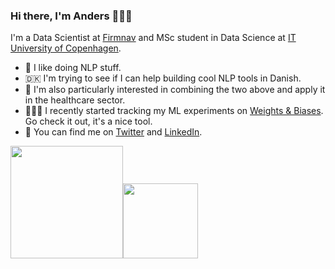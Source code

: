 ### Hi there, I'm Anders 🤖🙌🏻

I'm a Data Scientist at [Firmnav](https://firmnav.com/) and MSc student in Data Science at [IT University of Copenhagen](https://itu.dk/). 

- 🤟 I like doing NLP stuff.
- 🇩🇰 I'm trying to see if I can help building cool NLP tools in Danish.
- 🏥 I'm also particularly interested in combining the two above and apply it in the healthcare sector.
- 👨🏼‍💻 I recently started tracking my ML experiments on [Weights & Biases](https://wandb.ai/hrmussa). Go check it out, it's a nice tool.
- 🔗 You can find me on [Twitter](https://twitter.com/AndersGiovanni) and [LinkedIn](https://www.linkedin.com/in/anders-giovanni-m%C3%B8ller-b02458105/).

<p align="left">
    <img align="centre" src="https://github-readme-stats-eight-theta.vercel.app/api?username=AGMoller&show_icons=true&hide_border=true&include_all_commits=true&count_private=true&bg_color=00000000&theme=tokyonight" height=180px/><img height="120px" src="https://github-readme-stats.vercel.app/api/top-langs/?username=AGMoller&hide=html&hide_title=true&hide_border=true&layout=compact&langs_count=8&theme=tokyonight&bg_color=00000000" />
</p>



<!--
**AGMoller/AGMoller** is a ✨ _special_ ✨ repository because its `README.md` (this file) appears on your GitHub profile.

Here are some ideas to get you started:

- 🔭 I’m currently working on ...
- 🌱 I’m currently learning ...
- 👯 I’m looking to collaborate on ...
- 🤔 I’m looking for help with ...
- 💬 Ask me about ...
- 📫 How to reach me: ...
- 😄 Pronouns: ...
- ⚡ Fun fact: ...
-->
